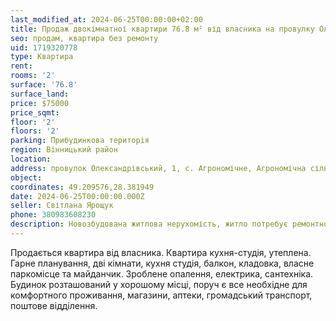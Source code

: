 ```yaml
---
last_modified_at: 2024-06-25T00:00:00+02:00
title: Продаж двокімнатної квартири 76.8 м² від власника на провулку Олександрівський в с. Агрономічне
seo: продам, квартира без ремонту
uid: 1719320778
type: Квартира
rent:
rooms: '2'
surface: '76.8'
surface_land:
price: $75000
price_sqmt:
floor: '2'
floors: '2'
parking: Прибудинкова територія
region: Вінницький район
location:
address: провулок Олександрівський, 1, с. Агрономічне, Агрономічна сільська територіальна громада
object:
coordinates: 49.209576,28.381949
date: 2024-06-25T00:00:00.000Z
seller: Світлана Ярощук
phone: 380983608230
description: Новозбудована житлова нерухомість, житло потребує ремонтно-оздоблювальних робіт
---
```


Продається квартира від власника. Квартира кухня-студія, утеплена. Гарне планування, дві кімнати, кухня студія, балкон, кладовка, власне паркомісце та майданчик. Зроблене опалення, електрика, сантехніка. Будинок розташований у хорошому місці, поруч є все необхідне для комфортного проживання, магазини, аптеки, громадський транспорт, поштове відділення.
